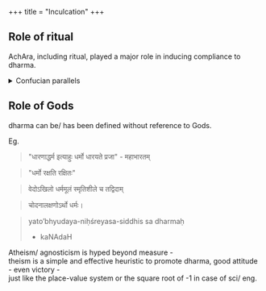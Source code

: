 +++
title = "Inculcation"
+++

## Role of ritual
AchAra, including ritual, played a major role in inducing compliance to dharma.

<details><summary>Confucian parallels</summary>

> “The former sage kings realized that words alone were insufficient to edify people, and therefore created ritual and music.”

Sorai, Japanese Confucianist

> If li were used to "carry" the people, there would be no need to rely on strident and ultimately ineffective sermonizing. The people would instinctively "keep within the current" of what was correct.
</details>


## Role of Gods
dharma can be/ has been defined without reference to Gods.

Eg. 

> "धारणाद्धर्म इत्याहुः धर्मो धारयते प्रजा" \- महाभारतम्

> "धर्मो रक्षति रक्षितः"

> वेदोऽखिलो धर्ममूलं स्मृतिशीले च तद्विदाम्

> चोदनालक्षणोऽर्थो धर्मः।

> yato’bhyudaya-niḥśreyasa-siddhis sa dharmaḥ  
> - kaNAdaH

Atheism/ agnosticism is hyped beyond measure -  
theism is a simple and effective heuristic to promote dharma, good attitude - even victory -  
just like the place-value system or the square root of -1 in case of sci/ eng.

